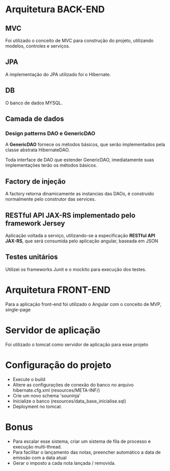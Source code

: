 # Arquitetura BACK-END

## MVC

Foi utilizado o conceito de MVC para construção do projeto, utilizando modelos, controles e serviços. 

## JPA
A implementação do JPA utilizado foi o Hibernate.

## DB
O banco de dados MYSQL.

## Camada de dados

### Design patterns DAO e GenericDAO

A **GenericDAO** fornece os métodos básicos, que serão implementados pela classe abstrata HibernateDAO.

Toda interface de DAO que estender GenericDAO, imediatamente suas implementações terão os métodos básicos. 

## Factory de injeção

A factory retorna dinamicamente as instancias das DAOs, é construído normalmente pelo construtor das services.

## RESTful API JAX-RS implementado pelo framework Jersey

Aplicação voltada a serviço, utilizando-se a especificação  **RESTful API JAX-RS**, que será consumida pelo aplicação angular, baseada em JSON 

## Testes unitários
Utilizei os frameworks Junit e o mockito para execução dos testes.


# Arquitetura FRONT-END
Para a aplicação front-end foi utilizado o Angular com o conceito de MVP, single-page

# Servidor de aplicação 
Foi utilizado o tomcat como servidor de aplicação para esse projeto 


# Configuração do projeto

* Execute o build
* Altere as configurações de conexão do banco no arquivo hibernate.cfg.xml (resources/META-INF/)
* Crie um novo schema 'souninja'
* Inicialize o banco (resources/data_base_inicialise.sql)
* Deployment no tomcat.

# Bonus
* Para escalar esse sistema, criar um sistema de fila de processo e execução multi-thread.
* Para facilitar o lançamento das notas, preencher automático a data de emissão com a data atual
* Gerar o imposto a cada nota lançada / removida.



